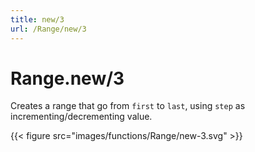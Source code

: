 ```yaml
---
title: new/3
url: /Range/new/3
---
```


# Range.new/3
Creates a range that go from `first` to `last`, using `step` as incrementing/decrementing value.

{{< figure src="images/functions/Range/new-3.svg" >}}
